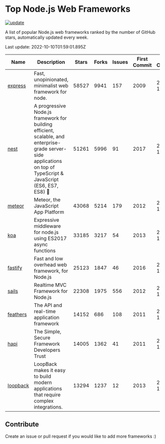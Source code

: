 # Top Node.js Web Frameworks

[![update](https://github.com/sunnysid3up/nodejs-web-frameworks/actions/workflows/update.yml/badge.svg)](https://github.com/sunnysid3up/nodejs-web-frameworks/actions/workflows/update.yml)

A list of popular Node.js web frameworks ranked by the number of GitHub stars, automatically updated every week.

Last update: 2022-10-10T01:59:01.895Z

| Name          | Description          | Stars                     | Forks          | Issues               | First Commit        | Last Commit         | Language          |
|---------------|----------------------|---------------------------|----------------|----------------------|---------------------|---------------------|-------------------|
| [express](https://github.com/expressjs/express) | Fast, unopinionated, minimalist web framework for node. | 58527 | 9941 | 157 | 2009 | 2022-10-10 | JS |
| [nest](https://github.com/nestjs/nest) | A progressive Node.js framework for building efficient, scalable, and enterprise-grade server-side applications on top of TypeScript & JavaScript (ES6, ES7, ES8) 🚀 | 51261 | 5996 | 91 | 2017 | 2022-10-10 | TS |
| [meteor](https://github.com/meteor/meteor) | Meteor, the JavaScript App Platform | 43068 | 5214 | 179 | 2012 | 2022-10-10 | JS |
| [koa](https://github.com/koajs/koa) | Expressive middleware for node.js using ES2017 async functions | 33185 | 3217 | 54 | 2013 | 2022-10-09 | JS |
| [fastify](https://github.com/fastify/fastify) | Fast and low overhead web framework, for Node.js | 25123 | 1847 | 46 | 2016 | 2022-10-10 | JS |
| [sails](https://github.com/balderdashy/sails) | Realtime MVC Framework for Node.js | 22308 | 1975 | 556 | 2012 | 2022-10-09 | JS |
| [feathers](https://github.com/feathersjs/feathers) | The API and real-time application framework | 14152 | 686 | 108 | 2011 | 2022-10-10 | TS |
| [hapi](https://github.com/hapijs/hapi) | The Simple, Secure Framework Developers Trust | 14005 | 1362 | 41 | 2011 | 2022-10-09 | JS |
| [loopback](https://github.com/strongloop/loopback) | LoopBack makes it easy to build modern applications that require complex integrations. | 13294 | 1237 | 12 | 2013 | 2022-10-09 | JS |

## Contribute 

Create an issue or pull request if you would like to add more frameworks :)